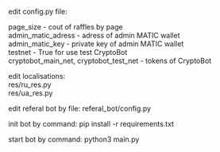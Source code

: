 edit config.py file:

page_size - cout of raffles by page <br>
admin_matic_adress - adress of admin MATIC wallet<br>
admin_matic_key - private key of admin MATIC wallet<br>
testnet - True for use test CryptoBot <br>
cryptobot_main_net, cryptobot_test_net - tokens of CryptoBot<br>

edit localisations:<br>
res/ru_res.py<br>
res/ua_res.py<br>

edit referal bot by file:
referal_bot/config.py


init bot by command:
pip install -r requirements.txt

start bot by command:
python3 main.py
